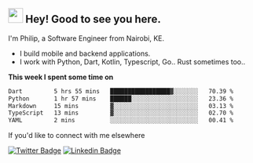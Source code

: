 <h2><img src="https://slackmojis.com/emojis/3643-cool-doge/download" width="30"/> Hey! Good to see you here.</h2>

<p>I'm Philip, a Software Engineer from Nairobi, KE. 

- I build mobile and backend applications.
- I work with Python, Dart, Kotlin, Typescript, Go.. Rust sometimes too..</p>

**This week I spent some time on**
<!--START_SECTION:waka-->

```txt
Dart         5 hrs 55 mins   █████████████████▓░░░░░░░   70.39 %
Python       1 hr 57 mins    ██████░░░░░░░░░░░░░░░░░░░   23.36 %
Markdown     15 mins         ▓░░░░░░░░░░░░░░░░░░░░░░░░   03.13 %
TypeScript   13 mins         ▓░░░░░░░░░░░░░░░░░░░░░░░░   02.70 %
YAML         2 mins          ░░░░░░░░░░░░░░░░░░░░░░░░░   00.41 %
```

<!--END_SECTION:waka-->

If you'd like to connect with me elsewhere

[![Twitter Badge](https://img.shields.io/badge/-Twitter-1ca0f1?style=flat-square&labelColor=1ca0f1&logo=twitter&logoColor=white&link=https://twitter.com/_diogorodrigues)](https://twitter.com/kimathiphil)  [![Linkedin Badge](https://img.shields.io/badge/-LinkedIn-blue?style=flat-square&logo=Linkedin&logoColor=white&link=https://www.linkedin.com/in/philip-kimathi-2604a9114/)](https://www.linkedin.com/in/philip-kimathi-2604a9114/)
